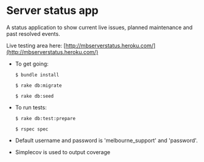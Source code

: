 # Server status app

A status application to show current live issues, planned maintenance and past resolved events.

Live testing area here: [http://mbserverstatus.heroku.com/](http://mbserverstatus.heroku.com/)

* To get going:

    `$ bundle install`

    `$ rake db:migrate`

    `$ rake db:seed`

* To run tests:

    `$ rake db:test:prepare`

    `$ rspec spec`

* Default username and password is 'melbourne_support' and 'password'.
* Simplecov is used to output coverage